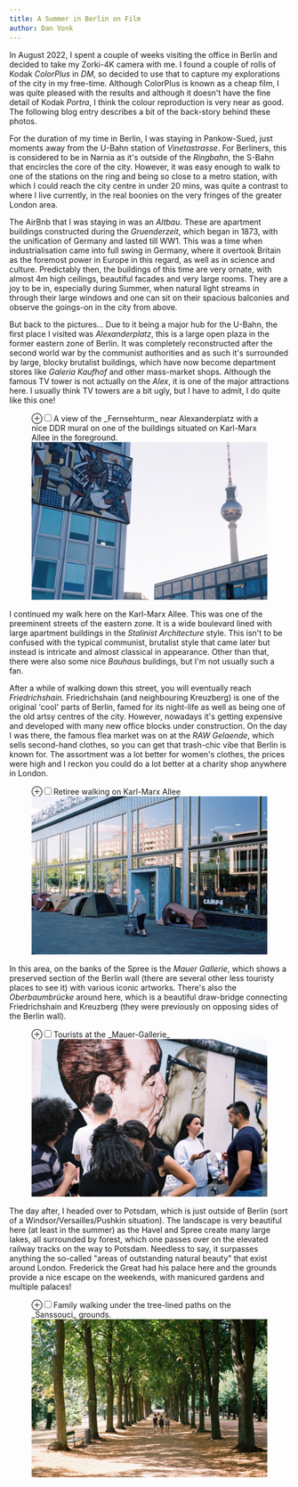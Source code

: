 ```yaml
---
title: A Summer in Berlin on Film
author: Dan Vonk
---
```


In August 2022, I spent a couple of weeks visiting the office in Berlin and decided
to take my Zorki-4K camera with me. I found a couple of rolls of Kodak _ColorPlus_ in _DM_, so 
decided to use that to capture my explorations of the city in my free-time. 
Although ColorPlus is known as a cheap film, I was quite pleased with the results and although
it doesn't have the fine detail of Kodak _Portra_, I think the colour reproduction is very near
as good. The following blog entry describes a bit of the back-story behind these photos.

For the duration of my time in Berlin, I was staying in Pankow-Sued, just moments
away from the U-Bahn station of _Vinetastrasse_. For Berliners, this is considered to be in Narnia
as it's outside of the _Ringbahn_, the S-Bahn that encircles the core of the city. However, it was
easy enough to walk to one of the stations on the ring and being so close to a metro station, with
which I could reach the city centre in under 20 mins, was quite a contrast to where I live currently,
in the real boonies on the very fringes of the greater London area.

The AirBnb that I was staying in was an _Altbau_. These are apartment buildings constructed during the _Gruenderzeit_,
which began in 1873, with the unification of Germany and lasted till WW1. This was a time when industrialisation
came into full swing in Germany, where it overtook Britain as the foremost power in Europe in this regard, as well
as in science and culture. Predictably then, the buildings of this time are very ornate, with almost 4m high ceilings,
beautiful facades and very large rooms. They are a joy to be in, especially during Summer, when natural light streams
in through their large windows and one can sit on their spacious balconies and observe the goings-on in the city from above.

But back to the pictures... Due to it being a major hub for the U-Bahn, the first place I visited was _Alexanderplatz_, this is a large open plaza in the former eastern zone of Berlin. It was completely reconstructed after the second world war by the communist authorities and as such it's surrounded by large, blocky
brutalist buildings, which have now become department stores like _Galeria Kaufhof_ and other mass-market shops. Although the
famous TV tower is not actually on the _Alex_, it is one of the major attractions here. I usually think TV towers are a bit
ugly, but I have to admit, I do quite like this one!

<figure>
    <label for="alexanderplatz" class="margin-toggle">&#8853;</label><input type="checkbox" id="alexanderplatz" class="margin-toggle"/><span class="marginnote">A view of the _Fernsehturm_
    near Alexanderplatz with a nice DDR mural on one of the buildings situated on Karl-Marx Allee in the foreground.</span>
    <img src="/images/000005.JPG" alt="Fernsehturm bei Alexanderplatz" />
</figure>

I continued my walk here on the Karl-Marx Allee. This was one of the preeminent streets of the eastern zone. It is a wide
boulevard lined with large apartment buildings in the _Stalinist Architecture_ style. This isn't to be confused with the
typical communist, brutalist style that came later but instead is intricate and almost classical in appearance. Other than
that, there were also some nice _Bauhaus_ buildings, but I'm not usually such a fan. 

After a while of walking down this street, you will eventually reach
_Friedrichshain_. Friedrichshain (and neighbouring Kreuzberg) is one of the original 'cool' 
parts of Berlin, famed for its night-life as well as being one of the old artsy
centres of the city. However, nowadays it's getting expensive and developed with
many new office blocks under construction. On the day I was there, the famous flea
market was on at the _RAW Gelaende_, which sells second-hand clothes, so you can
get that trash-chic vibe that Berlin is known for. The assortment was a lot
better for women's clothes, the prices were high and I reckon you could do a lot
better at a charity shop anywhere in London.

<figure>
    <label for="kmallee" class="margin-toggle">&#8853;</label><input type="checkbox" id="kmallee" class="margin-toggle"/><span class="marginnote">Retiree walking on Karl-Marx Allee</span>
    <img src="/images/000006.JPG" alt="Retiree on KM-Allee" />
</figure>

In this area, on the banks of the Spree is the _Mauer Gallerie_, which shows a
preserved section of the Berlin wall (there are several other less touristy
places to see it) with various iconic artworks. There's also the
_Oberbaumbrücke_ around here, which is a beautiful draw-bridge connecting
Friedrichshain and Kreuzberg (they were previously on opposing sides of the
Berlin wall).

<figure>
    <label for="mauer" class="margin-toggle">&#8853;</label><input type="checkbox" id="mauer" class="margin-toggle"/><span class="marginnote">Tourists at the _Mauer-Gallerie_</span>
    <img src="/images/000032.JPG" alt="Tourists at the famous kissing mural on the berlin wall." />
</figure>

The day after, I headed over to Potsdam, which is just outside of Berlin (sort
of a Windsor/Versailles/Pushkin situation). The landscape is very beautiful here
(at least in the summer) as the Havel and Spree create many large lakes, all
surrounded by forest, which one passes over on the elevated
railway tracks on the way to Potsdam. Needless to say, it surpasses anything the
so-called "areas of outstanding natural beauty" that exist around London.
Frederick the Great had his palace here and the grounds provide a nice escape on
the weekends, with manicured gardens and multiple palaces!

<figure>
    <label for="sanssouci" class="margin-toggle">&#8853;</label><input type="checkbox" id="sanssouci" class="margin-toggle"/><span class="marginnote">Family walking under the tree-lined paths on the _Sanssouci_ grounds.</span>
    <img src="/images/000040.JPG" alt="Tree-lined path in Sanssouci" />
</figure>



